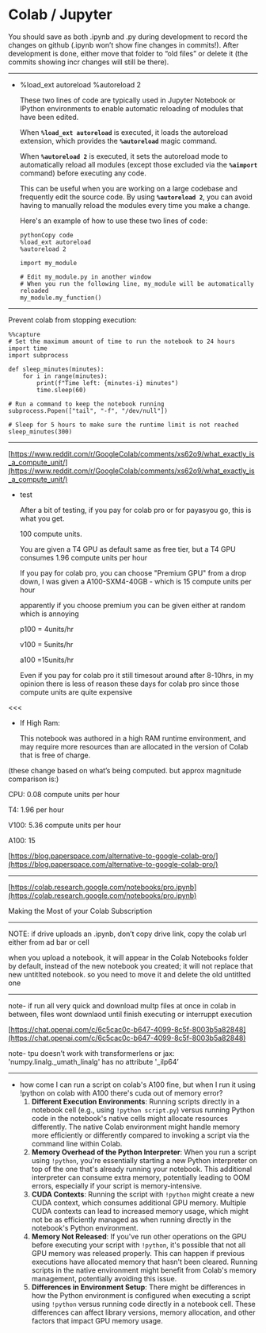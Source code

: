 # Colab / Jupyter

You should save as both .ipynb and .py during development to record the changes on github (.ipynb won’t show fine changes in commits!). After development is done, either move that folder to “old files” or delete it (the commits showing incr changes will still be there).

---

- %load_ext autoreload
%autoreload 2
    
    These two lines of code are typically used in Jupyter Notebook or IPython environments to enable automatic reloading of modules that have been edited.
    
    When **`%load_ext autoreload`** is executed, it loads the autoreload extension, which provides the **`%autoreload`** magic command.
    
    When **`%autoreload 2`** is executed, it sets the autoreload mode to automatically reload all modules (except those excluded via the **`%aimport`** command) before executing any code.
    
    This can be useful when you are working on a large codebase and frequently edit the source code. By using **`%autoreload 2`**, you can avoid having to manually reload the modules every time you make a change.
    
    Here's an example of how to use these two lines of code:
    
    ```
    pythonCopy code
    %load_ext autoreload
    %autoreload 2
    
    import my_module
    
    # Edit my_module.py in another window
    # When you run the following line, my_module will be automatically reloaded
    my_module.my_function()
    
    ```
    

---

Prevent colab from stopping execution:

```
%%capture
# Set the maximum amount of time to run the notebook to 24 hours
import time
import subprocess

def sleep_minutes(minutes):
    for i in range(minutes):
        print(f"Time left: {minutes-i} minutes")
        time.sleep(60)

# Run a command to keep the notebook running
subprocess.Popen(["tail", "-f", "/dev/null"])

# Sleep for 5 hours to make sure the runtime limit is not reached
sleep_minutes(300)
```

---

[https://www.reddit.com/r/GoogleColab/comments/xs62o9/what_exactly_is_a_compute_unit/](https://www.reddit.com/r/GoogleColab/comments/xs62o9/what_exactly_is_a_compute_unit/)

- test
    
    After a bit of testing, if you pay for colab pro or for payasyou go, this is what you get.
    
    100 compute units.
    
    You are given a T4 GPU as default same as free tier, but a T4 GPU consumes 1.96 compute units per hour
    
    If you pay for colab pro, you can choose "Premium GPU" from a drop down, I was given a A100-SXM4-40GB - which is 15 compute units per hour
    
    apparently if you choose premium you can be given either at random which is annoying
    
    p100 = 4units/hr
    
    v100 = 5units/hr
    
    a100 =15units/hr
    
    Even if you pay for colab pro it still timesout around after 8-10hrs, in my opinion there is less of reason these days for colab pro since those compute units are quite expensive
    

<<<

- If High Ram:
    
    This notebook was authored in a high RAM runtime environment, and may require more resources than are allocated in the version of Colab that is free of charge.
    

(these change based on what’s being computed. but approx magnitude comparison is:)

CPU: 0.08 compute units per hour

T4: 1.96 per hour

V100: 5.36 compute units per hour

A100: 15

[https://blog.paperspace.com/alternative-to-google-colab-pro/](https://blog.paperspace.com/alternative-to-google-colab-pro/)

---

[https://colab.research.google.com/notebooks/pro.ipynb](https://colab.research.google.com/notebooks/pro.ipynb)

Making the Most of your Colab Subscription

---

NOTE: if drive uploads an .ipynb, don’t copy drive link, copy the colab url either from ad bar or cell

when you upload a notebook, it will appear in the Colab Notebooks folder by default, instead of the new notebook you created; it will not replace that new untitlted notebook. so you need to move it and delete the old untitlted one

---

note- if run all very quick and download multp files at once in colab in between, files wont downlaod until finish executing or interruppt execution

[https://chat.openai.com/c/6c5cac0c-b647-4099-8c5f-8003b5a82848](https://chat.openai.com/c/6c5cac0c-b647-4099-8c5f-8003b5a82848)

note- tpu doesn’t work with transformerlens or jax: 'numpy.linalg._umath_linalg' has no attribute '_ilp64’

---

- how come I can run a script on colab's A100 fine, but when I run it using !python on colab with A100 there's cuda out of memory error?
    1. **Different Execution Environments**: Running scripts directly in a notebook cell (e.g., using `!python script.py`) versus running Python code in the notebook's native cells might allocate resources differently. The native Colab environment might handle memory more efficiently or differently compared to invoking a script via the command line within Colab.
    2. **Memory Overhead of the Python Interpreter**: When you run a script using `!python`, you're essentially starting a new Python interpreter on top of the one that's already running your notebook. This additional interpreter can consume extra memory, potentially leading to OOM errors, especially if your script is memory-intensive.
    3. **CUDA Contexts**: Running the script with `!python` might create a new CUDA context, which consumes additional GPU memory. Multiple CUDA contexts can lead to increased memory usage, which might not be as efficiently managed as when running directly in the notebook's Python environment.
    4. **Memory Not Released**: If you've run other operations on the GPU before executing your script with `!python`, it's possible that not all GPU memory was released properly. This can happen if previous executions have allocated memory that hasn't been cleared. Running scripts in the native environment might benefit from Colab's memory management, potentially avoiding this issue.
    5. **Differences in Environment Setup**: There might be differences in how the Python environment is configured when executing a script using `!python` versus running code directly in a notebook cell. These differences can affect library versions, memory allocation, and other factors that impact GPU memory usage.